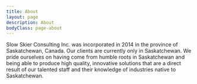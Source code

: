 ```yaml
---
title: About
layout: page
description: About
bodyClass: page-about
---
```

<p style="width: 100%">
Slow Skier Consulting Inc. was incorporated in 2014 in the province of Saskatchewan, Canada. Our clients are currently only in Saskatchewan. We pride ourselves on having come from humble roots in Saskatchewan and being able to produce high quality, innovative solutions that are a direct result of our talented staff and their knowledge of industries native to Saskatchewan.
</p>


